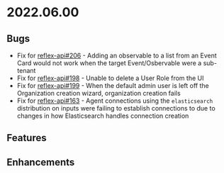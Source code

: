 # 2022.06.00

## Bugs
- Fix for [reflex-api#206](https://github.com/reflexsoar/reflex-api/issues/206) - Adding an observable to a list from an Event Card would not work when the target Event/Osbervable were a sub-tenant
- Fix for [reflex-api#198](https://github.com/reflexsoar/reflex-api/issues/198) - Unable to delete a User Role from the UI
- Fix for [reflex-api#199](https://github.com/reflexsoar/reflex-api/issues/199) - When the default admin user is left off the Organization creation wizard, organization creation fails
- Fix for [reflex-api#163](https://github.com/reflexsoar/reflex-api/issues/163) - Agent connections using the `elasticsearch` distribution on inputs were failing to establish connections to due to changes in how Elasticsearch handles connection creation

## Features

## Enhancements
